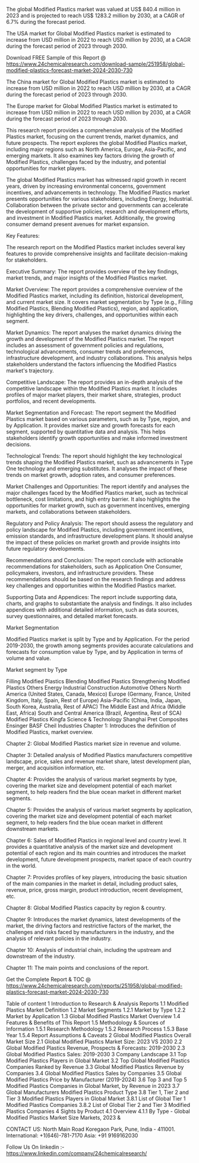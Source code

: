 The global Modified Plastics market was valued at US$ 840.4 million in 2023 and is projected to reach US$ 1283.2 million by 2030, at a CAGR of 6.7% during the forecast period.

The USA market for Global Modified Plastics market is estimated to increase from USD million in 2022 to reach USD million by 2030, at a CAGR during the forecast period of 2023 through 2030.

Download FREE Sample of this Report @ https://www.24chemicalresearch.com/download-sample/251958/global-modified-plastics-forecast-market-2024-2030-730

The China market for Global Modified Plastics market is estimated to increase from USD million in 2022 to reach USD million by 2030, at a CAGR during the forecast period of 2023 through 2030.

The Europe market for Global Modified Plastics market is estimated to increase from USD million in 2022 to reach USD million by 2030, at a CAGR during the forecast period of 2023 through 2030.

This research report provides a comprehensive analysis of the Modified Plastics market, focusing on the current trends, market dynamics, and future prospects. The report explores the global Modified Plastics market, including major regions such as North America, Europe, Asia-Pacific, and emerging markets. It also examines key factors driving the growth of Modified Plastics, challenges faced by the industry, and potential opportunities for market players.

The global Modified Plastics market has witnessed rapid growth in recent years, driven by increasing environmental concerns, government incentives, and advancements in technology. The Modified Plastics market presents opportunities for various stakeholders, including Energy, Industrial. Collaboration between the private sector and governments can accelerate the development of supportive policies, research and development efforts, and investment in Modified Plastics market. Additionally, the growing consumer demand present avenues for market expansion.

Key Features:

The research report on the Modified Plastics market includes several key features to provide comprehensive insights and facilitate decision-making for stakeholders.

Executive Summary: The report provides overview of the key findings, market trends, and major insights of the Modified Plastics market.

Market Overview: The report provides a comprehensive overview of the Modified Plastics market, including its definition, historical development, and current market size. It covers market segmentation by Type (e.g., Filling Modified Plastics, Blending Modified Plastics), region, and application, highlighting the key drivers, challenges, and opportunities within each segment.

Market Dynamics: The report analyses the market dynamics driving the growth and development of the Modified Plastics market. The report includes an assessment of government policies and regulations, technological advancements, consumer trends and preferences, infrastructure development, and industry collaborations. This analysis helps stakeholders understand the factors influencing the Modified Plastics market's trajectory.

Competitive Landscape: The report provides an in-depth analysis of the competitive landscape within the Modified Plastics market. It includes profiles of major market players, their market share, strategies, product portfolios, and recent developments.

Market Segmentation and Forecast: The report segment the Modified Plastics market based on various parameters, such as by Type, region, and by Application. It provides market size and growth forecasts for each segment, supported by quantitative data and analysis. This helps stakeholders identify growth opportunities and make informed investment decisions.

Technological Trends: The report should highlight the key technological trends shaping the Modified Plastics market, such as advancements in Type One technology and emerging substitutes. It analyses the impact of these trends on market growth, adoption rates, and consumer preferences.

Market Challenges and Opportunities: The report identify and analyses the major challenges faced by the Modified Plastics market, such as technical bottleneck, cost limitations, and high entry barrier. It also highlights the opportunities for market growth, such as government incentives, emerging markets, and collaborations between stakeholders.

Regulatory and Policy Analysis: The report should assess the regulatory and policy landscape for Modified Plastics, including government incentives, emission standards, and infrastructure development plans. It should analyse the impact of these policies on market growth and provide insights into future regulatory developments.

Recommendations and Conclusion: The report conclude with actionable recommendations for stakeholders, such as Application One Consumer, policymakers, investors, and infrastructure providers. These recommendations should be based on the research findings and address key challenges and opportunities within the Modified Plastics market.

Supporting Data and Appendices: The report include supporting data, charts, and graphs to substantiate the analysis and findings. It also includes appendices with additional detailed information, such as data sources, survey questionnaires, and detailed market forecasts.

Market Segmentation

Modified Plastics market is split by Type and by Application. For the period 2019-2030, the growth among segments provides accurate calculations and forecasts for consumption value by Type, and by Application in terms of volume and value.

Market segment by Type

Filling Modified Plastics
Blending Modified Plastics
Strengthening Modified Plastics
Others
Energy
Industrial
Construction
Automotive
Others
North America (United States, Canada, Mexico)
Europe (Germany, France, United Kingdom, Italy, Spain, Rest of Europe)
Asia-Pacific (China, India, Japan, South Korea, Australia, Rest of APAC)
The Middle East and Africa (Middle East, Africa)
South and Central America (Brazil, Argentina, Rest of SCA)
Modified Plastics
Kingfa Science & Technology
Shanghai Pret Composites
Ensinger
BASF
Cheil Industries
Chapter 1: Introduces the definition of Modified Plastics, market overview.

Chapter 2: Global Modified Plastics market size in revenue and volume.

Chapter 3: Detailed analysis of Modified Plastics manufacturers competitive landscape, price, sales and revenue market share, latest development plan, merger, and acquisition information, etc.

Chapter 4: Provides the analysis of various market segments by type, covering the market size and development potential of each market segment, to help readers find the blue ocean market in different market segments.

Chapter 5: Provides the analysis of various market segments by application, covering the market size and development potential of each market segment, to help readers find the blue ocean market in different downstream markets.

Chapter 6: Sales of Modified Plastics in regional level and country level. It provides a quantitative analysis of the market size and development potential of each region and its main countries and introduces the market development, future development prospects, market space of each country in the world.

Chapter 7: Provides profiles of key players, introducing the basic situation of the main companies in the market in detail, including product sales, revenue, price, gross margin, product introduction, recent development, etc.

Chapter 8: Global Modified Plastics capacity by region & country.

Chapter 9: Introduces the market dynamics, latest developments of the market, the driving factors and restrictive factors of the market, the challenges and risks faced by manufacturers in the industry, and the analysis of relevant policies in the industry.

Chapter 10: Analysis of industrial chain, including the upstream and downstream of the industry.

Chapter 11: The main points and conclusions of the report.

Get the Complete Report & TOC @ https://www.24chemicalresearch.com/reports/251958/global-modified-plastics-forecast-market-2024-2030-730

Table of content
1 Introduction to Research & Analysis Reports
1.1 Modified Plastics Market Definition
1.2 Market Segments
1.2.1 Market by Type
1.2.2 Market by Application
1.3 Global Modified Plastics Market Overview
1.4 Features & Benefits of This Report
1.5 Methodology & Sources of Information
1.5.1 Research Methodology
1.5.2 Research Process
1.5.3 Base Year
1.5.4 Report Assumptions & Caveats
2 Global Modified Plastics Overall Market Size
2.1 Global Modified Plastics Market Size: 2023 VS 2030
2.2 Global Modified Plastics Revenue, Prospects & Forecasts: 2019-2030
2.3 Global Modified Plastics Sales: 2019-2030
3 Company Landscape
3.1 Top Modified Plastics Players in Global Market
3.2 Top Global Modified Plastics Companies Ranked by Revenue
3.3 Global Modified Plastics Revenue by Companies
3.4 Global Modified Plastics Sales by Companies
3.5 Global Modified Plastics Price by Manufacturer (2019-2024)
3.6 Top 3 and Top 5 Modified Plastics Companies in Global Market, by Revenue in 2023
3.7 Global Manufacturers Modified Plastics Product Type
3.8 Tier 1, Tier 2 and Tier 3 Modified Plastics Players in Global Market
3.8.1 List of Global Tier 1 Modified Plastics Companies
3.8.2 List of Global Tier 2 and Tier 3 Modified Plastics Companies
4 Sights by Product
4.1 Overview
4.1.1 By Type - Global Modified Plastics Market Size Markets, 2023 &

CONTACT US:
North Main Road Koregaon Park, Pune, India - 411001.
International: +1(646)-781-7170
Asia: +91 9169162030

Follow Us On linkedin :- https://www.linkedin.com/company/24chemicalresearch/
